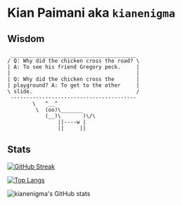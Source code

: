 # Kian Paimani aka `kianenigma`

## Wisdom

<!--START_SECTION:cowsay-->
```
 ________________________________________
/ Q: Why did the chicken cross the road? \
| A: To see his friend Gregory peck.     |
|                                        |
| Q: Why did the chicken cross the       |
| playground? A: To get to the other     |
\ slide.                                 /
 ----------------------------------------
        \   ^__^
         \  (oo)\_______
            (__)\       )\/\
                ||----w |
                ||     ||

```
<!--END_SECTION:cowsay-->


## Stats

[![GitHub Streak](http://github-readme-streak-stats.herokuapp.com?user=kianenigma)](https://git.io/streak-stats)

[![Top Langs](https://github-readme-stats.vercel.app/api/top-langs/?username=kianenigma&hide=Tex,SCSS)](https://github.com/anuraghazra/github-readme-stats)

![kianenigma's GitHub stats](https://github-readme-stats.vercel.app/api?username=kianenigma)




